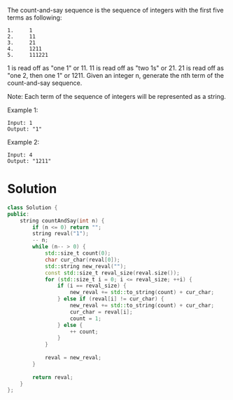 The count-and-say sequence is the sequence of integers with the first five terms as following:

```
1.     1
2.     11
3.     21
4.     1211
5.     111221
```

1 is read off as "one 1" or 11.
11 is read off as "two 1s" or 21.
21 is read off as "one 2, then one 1" or 1211.
Given an integer n, generate the nth term of the count-and-say sequence.

Note: Each term of the sequence of integers will be represented as a string.

Example 1:

```
Input: 1
Output: "1"
```

Example 2:

```
Input: 4
Output: "1211"
```

# Solution

```cpp
class Solution {
public:
    string countAndSay(int n) {
        if (n <= 0) return "";
        string reval("1");
        -- n;
        while (n-- > 0) {
            std::size_t count(0);
            char cur_char(reval[0]);
            std::string new_reval("");
            const std::size_t reval_size(reval.size());
            for (std::size_t i = 0; i <= reval_size; ++i) {
                if (i == reval_size) {
                    new_reval += std::to_string(count) + cur_char; 
                } else if (reval[i] != cur_char) {
                    new_reval += std::to_string(count) + cur_char;                
                    cur_char = reval[i]; 
                    count = 1;
                } else {
                    ++ count;
                }
            }
            
            reval = new_reval;
        }
        
        return reval;
    }
};
```
